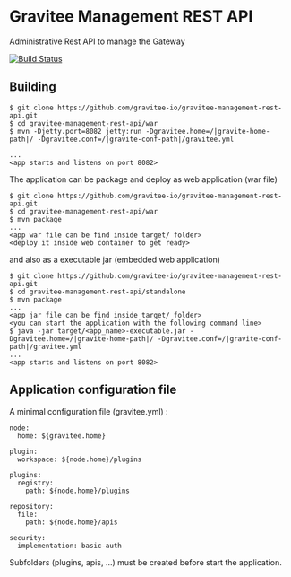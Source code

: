 # Gravitee Management REST API

Administrative Rest API to manage the Gateway

[![Build Status](http://build.gravitee.io/jenkins/buildStatus/icon?job=gravitee-management-rest-api)](http://build.gravitee.io/jenkins/view/Tous/job/gravitee-management-rest-api/)

## Building

```
$ git clone https://github.com/gravitee-io/gravitee-management-rest-api.git
$ cd gravitee-management-rest-api/war
$ mvn -Djetty.port=8082 jetty:run -Dgravitee.home=/|gravite-home-path|/ -Dgravitee.conf=/|gravite-conf-path|/gravitee.yml

...
<app starts and listens on port 8082>
```
The application can be package and deploy as web application (war file)
```
$ git clone https://github.com/gravitee-io/gravitee-management-rest-api.git
$ cd gravitee-management-rest-api/war
$ mvn package
...
<app war file can be find inside target/ folder>
<deploy it inside web container to get ready>
```
and also as a executable jar (embedded web application)
```
$ git clone https://github.com/gravitee-io/gravitee-management-rest-api.git
$ cd gravitee-management-rest-api/standalone
$ mvn package
...
<app jar file can be find inside target/ folder>
<you can start the application with the following command line>
$ java -jar target/<app_name>-executable.jar -Dgravitee.home=/|gravite-home-path|/ -Dgravitee.conf=/|gravite-conf-path|/gravitee.yml
...
<app starts and listens on port 8082>
```
## Application configuration file

A minimal configuration file (gravitee.yml) :

```
node:
  home: ${gravitee.home}

plugin:
  workspace: ${node.home}/plugins

plugins:
  registry:
    path: ${node.home}/plugins

repository:
  file:
    path: ${node.home}/apis

security:
  implementation: basic-auth
```
Subfolders (plugins, apis, ...) must be created before start the application.
